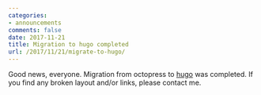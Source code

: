 ```yaml
---
categories:
- announcements
comments: false
date: 2017-11-21
title: Migration to hugo completed
url: /2017/11/21/migrate-to-hugo/
---
```


Good news, everyone. Migration from octopress to [hugo] was completed. If you find any broken  layout and/or links, please contact me.

[hugo]: https://gohugo.io/
